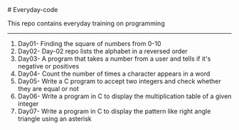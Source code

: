 <html>
<head># Everyday-code</head>
<body>
<p>This repo contains everyday training on programming</p>
<hr>
<ol>
<li>Day01- Finding the square of numbers from 0-10</li>
<li>Day02- Day-02 repo lists the alphabet in a reversed order</li>
<li>Day03- A program that takes a number from a user and tells if it's negative or positives</li>
<li>Day04- Count the number of times a character appears in a word</li>
<li>Day05- Write a C program to accept two integers and check whether they are equal or not</li>
<li>Day06- Write a program in C to display the multiplication table of a given integer</li>
<li>Day07- Write a program in C to display the pattern like right angle triangle using an asterisk</li>
</ol>
</body>
</html>
